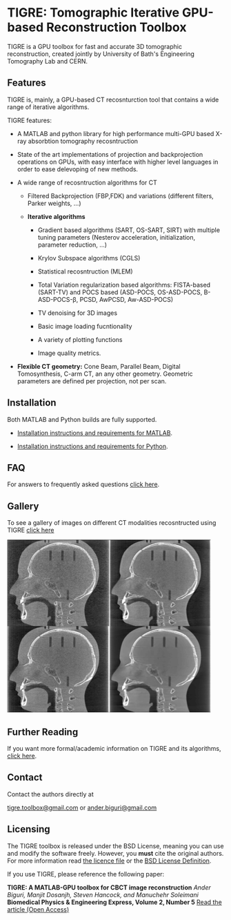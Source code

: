 TIGRE: Tomographic Iterative GPU-based Reconstruction Toolbox
======

TIGRE is a GPU toolbox for fast and accurate 3D tomographic 
reconstruction, created jointly by University of Bath's Engineering Tomography Lab and CERN. 







## Features

TIGRE is, mainly, a GPU-based CT recosnturction tool that contains a wide range of iterative algorithms.

TIGRE features:

- A MATLAB and python library for high performance multi-GPU based X-ray absorbtion tomography recosntruction

- State of the art implementations of projection and backprojection operations on GPUs, with easy interface with higher level languages in order to ease delevoping of new methods.

- A wide range of recosntruction algorithms for CT

	- Filtered Backprojection (FBP,FDK) and variations (different filters, Parker weights, ...)
	
	- **Iterative algorithms** 
	    
		- Gradient based algorithms (SART, OS-SART, SIRT) with multiple tuning parameters (Nesterov acceleration, initialization, parameter reduction, ...)
		
		- Krylov Subspace algorithms (CGLS)
		
		- Statistical recosntruction (MLEM)
		
		- Total Variation regularization based algorithms: FISTA-based (SART-TV) and POCS based (ASD-POCS, OS-ASD-POCS, B-ASD-POCS-β, PCSD, AwPCSD, Aw-ASD-POCS)
		
		- TV denoising for 3D images
		
		- Basic image loading fucntionality
		
		- A variety of plotting functions
		
		- Image quality metrics.
	
- **Flexible CT geometry:** Cone Beam, Parallel Beam, Digital Tomosynthesis, C-arm CT, an any other geometry. Geometric parameters are defined per projection, not per scan.

## Installation

Both MATLAB and Python builds are fully supported.

- [Installation instructions and requirements for MATLAB](Frontispiece/MATLAB_installation.md).

- [Installation instructions and requirements for Python](Frontispiece/python_installation.md).

## FAQ

For answers to frequently asked questions [click here](Frontispiece/FAQ.md).

## Gallery

To see a gallery of images on different CT modalities recosntructed using TIGRE [click here](Frontispiece/Gallery.md)

<img src="https://raw.githubusercontent.com/AnderBiguri/PhDThesis/master/Applications/randofull.png" height="400">



## Further Reading

If you want more formal/academic information on TIGRE and its algorithms, [click here](Frontispiece/Further_reading.md).

## Contact

Contact the authors directly at

[tigre.toolbox@gmail.com](mailto:tigre.toolbox@gmail.com) or [ander.biguri@gmail.com](mailto:ander.biguri@gmail.com)

## Licensing

The TIGRE toolbox is released under the BSD License, meaning you can use and modify 
the software freely. However, you **must** cite the original authors.
For more information read [the licence file][1] or the [BSD License Definition][2].

If you use TIGRE, please reference the following paper:

**TIGRE: A MATLAB-GPU toolbox for CBCT image reconstruction**
*Ander Biguri, Manjit Dosanjh, Steven Hancock, and Manuchehr Soleimani*
**Biomedical Physics & Engineering Express, Volume 2, Number 5**
[Read the article (Open Access)][3]

[1]: LICENSE.txt
[2]: http://www.linfo.org/bsdlicense.html
[3]: http://iopscience.iop.org/article/10.1088/2057-1976/2/5/055010
